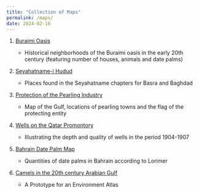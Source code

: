 ```yaml
---
title: "Collection of Maps"
permalink: /maps/
date: 2024-02-16
---
```


1. [Buraimi Oasis](/buraimi/)

	- Historical neighborhoods of the Buraimi oasis in the early 20th century (featuring number of houses, animals and date palms)
 
2. [Seyahatname-i Hudud](/seyahatname/)

	- Places found in the Seyahatname chapters for Basra and Baghdad

3. [Protection of the Pearling Industry](/pearl/)

	- Map of the Gulf, locations of pearling towns and the flag of the protecting entity

4. [Wells on the Qatar Promontory](/wells/)

	- Illustrating the depth and quality of wells in the period 1904-1907

5. [Bahrain Date Palm Map](/bahraindate/)

	- Quantities of date palms in Bahrain according to Lorimer

6. [Camels in the 20th century Arabian Gulf](/camels/)

	- A Prototype for an Environment Atlas


